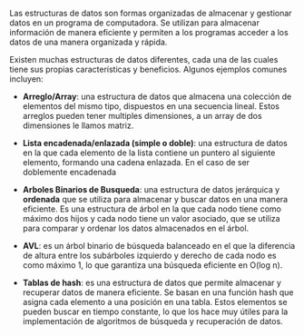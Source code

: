 Las estructuras de datos son formas organizadas de almacenar y gestionar datos en un programa de computadora. Se utilizan para almacenar información de manera eficiente y permiten a los programas acceder a los datos de una manera organizada y rápida.

Existen muchas estructuras de datos diferentes, cada una de las cuales tiene sus propias características y beneficios. Algunos ejemplos comunes incluyen:

- **Arreglo/Array**: una estructura de datos que almacena una colección de elementos del mismo tipo, dispuestos en una secuencia lineal. Estos arreglos pueden tener multiples dimensiones, a un array de dos dimensiones le llamos matriz.
  
- **Lista encadenada/enlazada (simple o doble)**: una estructura de datos en la que cada elemento de la lista contiene un puntero al siguiente elemento, formando una cadena enlazada. En el caso de ser doblemente encadenada
  
- **Arboles Binarios de Busqueda**: una estructura de datos jerárquica y **ordenada** que se utiliza para almacenar y buscar datos en una manera eficiente. Es una estructura de árbol en la que cada nodo tiene como máximo dos hijos y cada nodo tiene un valor asociado, que se utiliza para comparar y ordenar los datos almacenados en el árbol.
  
- **AVL**: es un árbol binario de búsqueda balanceado en el que la diferencia de altura entre los subárboles izquierdo y derecho de cada nodo es como máximo 1, lo que garantiza una búsqueda eficiente en O(log n).
  
- **Tablas de hash**: es una estructura de datos que permite almacenar y recuperar datos de manera eficiente. Se basan en una función hash que asigna cada elemento a una posición en una tabla. Estos elementos se pueden buscar en tiempo constante, lo que los hace muy útiles para la implementación de algoritmos de búsqueda y recuperación de datos.